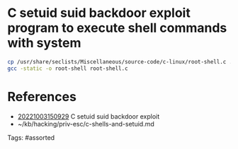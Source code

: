 # C setuid suid backdoor exploit program to execute shell commands with system
```bash
cp /usr/share/seclists/Miscellaneous/source-code/c-linux/root-shell.c .
gcc -static -o root-shell root-shell.c
```

# References
- [20221003150929](/zet/20221003150929/) C setuid suid backdoor exploit
- ~/kb/hacking/priv-esc/c-shells-and-setuid.md

Tags:
    #assorted


